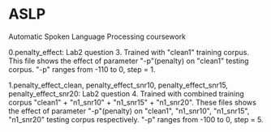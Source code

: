# ASLP
Automatic Spoken Language Processing coursework

0.penalty_effect:
  Lab2 question 3. Trained with "clean1" training corpus. This file shows the effect of parameter "-p"(penalty) on "clean1"       testing corpus. "-p" ranges from -110 to 0, step = 1. 

1.penalty_effect_clean, penalty_effect_snr10, penalty_effect_snr15, penalty_effect_snr20:
  Lab2 question 4. Trained with combined training corpus "clean1" + "n1_snr10" + "n1_snr15" + "n1_snr20". These files shows the   effect of parameter "-p"(penalty) on "clean1", "n1_snr10", "n1_snr15", "n1_snr20" testing corpus respectively. "-p" ranges      from -100 to 0, step = 5. 
